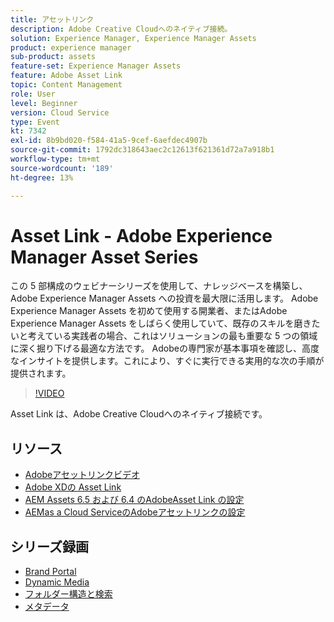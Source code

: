 ```yaml
---
title: アセットリンク
description: Adobe Creative Cloudへのネイティブ接続。
solution: Experience Manager, Experience Manager Assets
product: experience manager
sub-product: assets
feature-set: Experience Manager Assets
feature: Adobe Asset Link
topic: Content Management
role: User
level: Beginner
version: Cloud Service
type: Event
kt: 7342
exl-id: 8b9bd020-f584-41a5-9cef-6aefdec4907b
source-git-commit: 1792dc318643aec2c12613f621361d72a7a918b1
workflow-type: tm+mt
source-wordcount: '189'
ht-degree: 13%

---
```


# Asset Link - Adobe Experience Manager Asset Series

この 5 部構成のウェビナーシリーズを使用して、ナレッジベースを構築し、Adobe Experience Manager Assets への投資を最大限に活用します。 Adobe Experience Manager Assets を初めて使用する開業者、またはAdobe Experience Manager Assets をしばらく使用していて、既存のスキルを磨きたいと考えている実践者の場合、これはソリューションの最も重要な 5 つの領域に深く掘り下げる最適な方法です。 Adobeの専門家が基本事項を確認し、高度なインサイトを提供します。これにより、すぐに実行できる実用的な次の手順が提供されます。

>[!VIDEO](https://video.tv.adobe.com/v/332127/?quality=12&learn=on&hidetitle=true)

Asset Link は、Adobe Creative Cloudへのネイティブ接続です。

## リソース

* [Adobeアセットリンクビデオ](https://experienceleague.adobe.com/docs/experience-manager-learn/assets/adobe-asset-link/launch-adobe-asset-link.html?lang=ja)
* [Adobe XDの Asset Link](https://helpx.adobe.com/enterprise/admin-guide.html/enterprise/using/adobe-asset-link-for-xd.ug.html)
* [AEM Assets 6.5 および 6.4 のAdobeAsset Link の設定](https://helpx.adobe.com/enterprise/using/configure-aem-assets-6-for-asset-link.html)
* [AEMas a Cloud ServiceのAdobeアセットリンクの設定](https://helpx.adobe.com/jp/enterprise/admin-guide.html/enterprise/using/configure-aem-assets-for-asset-link.ug.html)

## シリーズ録画

* [Brand Portal](brand-portal.md)
* [Dynamic Media](dynamic-media.md)
* [フォルダー構造と検索](folder-structure-search.md)
* [メタデータ](metadata.md)
